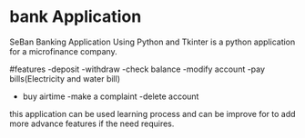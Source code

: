# bank Application
SeBan Banking  Application Using Python and Tkinter is a python application for a microfinance company.

#features
-deposit
-withdraw
-check balance
-modify account
-pay bills(Electricity and water bill)
- buy airtime
-make a complaint
-delete account

this application can be used learning process and can be improve for to add more advance features if the need requires.

